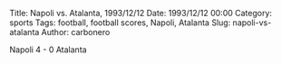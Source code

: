 Title: Napoli vs. Atalanta, 1993/12/12
Date: 1993/12/12 00:00
Category: sports
Tags: football, football scores, Napoli, Atalanta
Slug: napoli-vs-atalanta
Author: carbonero


Napoli 4 - 0 Atalanta
